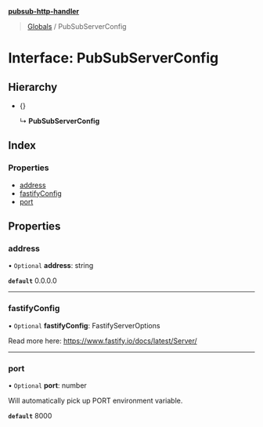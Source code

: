 **[pubsub-http-handler](../README.md)**

> [Globals](../README.md) / PubSubServerConfig

# Interface: PubSubServerConfig

## Hierarchy

* {}

  ↳ **PubSubServerConfig**

## Index

### Properties

* [address](pubsubserverconfig.md#address)
* [fastifyConfig](pubsubserverconfig.md#fastifyconfig)
* [port](pubsubserverconfig.md#port)

## Properties

### address

• `Optional` **address**: string

**`default`** 0.0.0.0

___

### fastifyConfig

• `Optional` **fastifyConfig**: FastifyServerOptions

Read more here: https://www.fastify.io/docs/latest/Server/

___

### port

• `Optional` **port**: number

Will automatically pick up PORT environment variable.

**`default`** 8000
